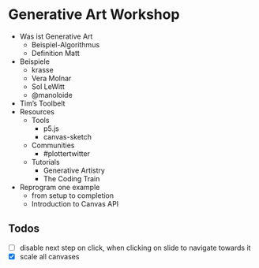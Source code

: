 # Generative Art Workshop

- Was ist Generative Art
    - Beispiel-Algorithmus
    - Definition Matt
- Beispiele
    - krasse
    - Vera Molnar
    - Sol LeWitt
    - @manoloide
- Tim’s Toolbelt
- Resources
    - Tools
        - p5.js
        - canvas-sketch
    - Communities
        - #plottertwitter
    - Tutorials
        - Generative Artistry
        - The Coding Train
- Reprogram one example
    - from setup to completion
    - Introduction to Canvas API

## Todos
- [ ] disable next step on click, when clicking on slide to navigate towards it
- [x] scale all canvases